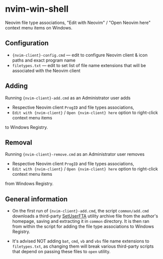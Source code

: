 # nvim-win-shell

Neovim file type associations, "Edit with Neovim" / "Open Neovim here" context menu items on Windows.

## Configuration

- `{nvim-client}-config.cmd` — edit to configure Neovim client & icon paths and exact program name
- `filetypes.txt` — edit to set list of file name extensions that will be associated with the Neovim client


## Adding
Running `{nvim-client}-add.cmd` as an Administrator user adds
 - Respective Neovim client `ProgID` and file types associations,
 - `Edit with {nvim-client}` / `Open {nvim-client} here` option to right-click context menu items

to Windows Registry.

## Removal
Running `{nvim-client}-remove.cmd` as an Administrator user removes
 - Respective Neovim client `ProgID` and file types associations,
 - `Edit with {nvim-client}` / `Open {nvim-client} here` option to right-click context menu items

from Windows Registry.

## General information

- On the first run of `{nvim-client}-add.cmd`, the script `common/add.cmd` downloads a third-party [SetUserFTA](https://kolbi.cz/blog/2017/10/25/setuserfta-userchoice-hash-defeated-set-file-type-associations-per-user/) utility archive file from the author's homepage, saving and extracting it in `common` directory. It is then ran from within the script for adding the file type associations to Windows Registry.

- It's advised NOT adding `bat`, `cmd`, `vb` and `vbs` file name extensions to `filetypes.txt`, as changing them will break various third-party scripts that depend on passing these files to `open` utility.
